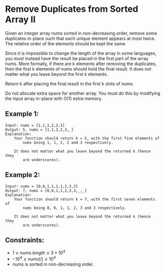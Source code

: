 # Remove Duplicates from Sorted Array II

Given an integer array nums sorted in non-decreasing order, remove some  
duplicates in-place such that each unique element appears at most twice.  
The relative order of the elements should be kept the same.

Since it is impossible to change the length of the array in some languages,  
you must instead have the result be placed in the first part of the array  
nums. More formally, if there are k elements after removing the duplicates,  
then the first k elements of nums should hold the final result. It does not  
matter what you leave beyond the first k elements.

Return k after placing the final result in the first k slots of nums.

Do not allocate extra space for another array. You must do this by modifying  
the input array in-place with O(1) extra memory.


## Example 1:

    Input: nums = [1,1,1,2,2,3]
    Output: 5, nums = [1,1,2,2,3,_]
    Explanation: 
        Your function should return k = 5, with the first five elements of  
            nums being 1, 1, 2, 2 and 3 respectively.

        It does not matter what you leave beyond the returned k (hence they  
            are underscores).

## Example 2:

    Input: nums = [0,0,1,1,1,1,2,3,3]
    Output: 7, nums = [0,0,1,1,2,3,3,_,_]
    Explanation: 
        Your function should return k = 7, with the first seven elements of  
            nums being 0, 0, 1, 1, 2, 3 and 3 respectively.

        It does not matter what you leave beyond the returned k (hence they 
            are underscores).

 

## Constraints:

* $1 \le nums.length \le 3 * 10^4$
* $-10^4 \le nums[i] \le 10^4$
* nums is sorted in non-decreasing order.


